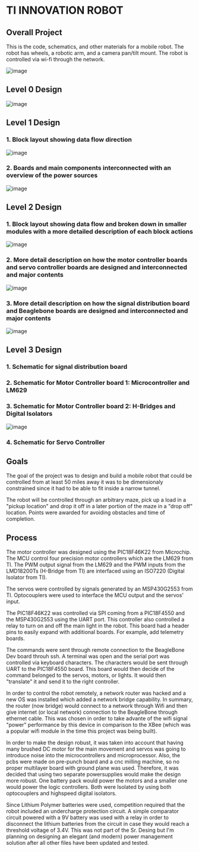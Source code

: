 # TI INNOVATION ROBOT

## Overall Project
This is the code, schematics, and other materials for a mobile robot. The robot has wheels, a robotic arm, and a camera pan/tilt mount. The robot is controlled via wi-fi through the network.

![image](https://user-images.githubusercontent.com/86902176/173216921-7c5da259-d563-4348-b6c3-b946c5602904.png)

## Level 0 Design
![image](https://user-images.githubusercontent.com/86902176/174416714-85278c90-681c-4610-a848-9d21f5e81b58.png)


## Level 1 Design
### 1. Block layout showing data flow direction
![image](https://user-images.githubusercontent.com/86902176/174416674-cc60901d-9219-4426-ac0f-3b5184c8a9f3.png)
### 2. Boards and main components interconnected with an overview of the power sources
![image](https://user-images.githubusercontent.com/86902176/174632935-cef2efe2-cfb8-4333-b616-4f848ba05241.png)


## Level 2 Design
### 1. Block layout showing data flow and broken down in smaller modules with a more detailed description of each block actions
![image](https://user-images.githubusercontent.com/86902176/174446758-db5e3fb6-9d6c-4597-a5c5-6b0e32ab003f.png)
### 2. More detail description on how the motor controller boards and servo controller boards are designed and interconnected and major contents
![image](https://user-images.githubusercontent.com/86902176/174633484-6e45d11e-2d77-4a2a-971e-131381582f39.png)
### 3. More detail description on how the signal distribution board and Beaglebone boards are designed and interconnected and major contents
![image](https://user-images.githubusercontent.com/86902176/174633784-b99495cb-5e77-45e7-bfd6-55dcb09a5f9e.png)

## Level 3 Design
### 1. Schematic for signal distribution board
### 2. Schematic for Motor Controller board 1: Microcontroller and LM629
### 3. Schematic for Motor Controller board 2: H-Bridges and Digital Isolators
![image](https://user-images.githubusercontent.com/86902176/174715582-542cd244-dcf4-4c64-b069-e2e6f9961d11.png)
### 4. Schematic for Servo Controller



## Goals
The goal of the project was to design and build a mobile robot that could be controlled from at least 50 miles away it was to be dimensionaly constrained since it had to be able to fit inside a narrow tunnel. 

The robot will be controlled through an arbitrary maze, pick up a load in a "pickup location" and drop it off in a later portion of the maze in a "drop off" location. Points were awarded for avoiding obstacles and time of completion.

## Process
The motor controller was designed using the PIC18F46K22 from Microchip. The MCU control four precision motor controllers which are the LM629 from TI.  The PWM output signal from the LM629 and the PWM inputs from the LMD18200Ts (H-Bridge from TI) are interfaced using an ISO7220 (Digital Isolator from TI). 

The servos were controlled by signals generated by an MSP430G2553 from TI. Optocouplers were used to interface the MCU output and the servos' input. 

The PIC18F46K22 was controlled via SPI coming from a PIC18F4550 and the MSP430G2553 using the UART port. This controller also controlled a relay to turn on and off the main light in the robot. This board had a header pins to easily expand with additional boards. For example, add telemetry boards. 

The commands were sent through remote connection to the BeagleBone Dev board throuh ssh. A terminal was open and the serial port was controlled via keyboard characters. The characters would be sent through UART to the PIC18F4550 board. This board would then decide of the command belonged to the servos, motors, or lights. It would then "translate" it and send it to the right controller. 

In order to control the robot remotely, a network router was hacked and a new OS was installed which added a network bridge capability. In summary, the router (now bridge) would connect to a network through Wifi and then give internet (or local network) connection to the BeagleBone through ethernet cable. 
This was chosen in order to take advante of the wifi signal "power" performance by this device in comparison to the XBee (which was a popular wifi module in the time this project was being built).

In order to make the design robust, it was taken into account that having many brushed DC motor for the main movement and servos was going to  introduce noise into the microcontrollers and microprocessor. Also, the pcbs were made on pre-punch board and a cnc milling machine, so no proper multilayer board with ground plane was used. Therefore, it was decided that using two separate powersupplies would make the design more robust. One battery pack would power the motors and a smaller one would power the logic controllers. Both were Isolated by using both optocouplers and highspeed digital isolators. 

Since Lithium Polymer batteries were used, competition required that the robot included an undercharge protection circuit. A simple comparator circuit powered with a 9V battery was used with a relay in order to disconnect the lithium batteries from the circuit in case they would reach a threshold voltage of 3.4V. This was not part of the Sr. Desing but I'm planning on designing an elegant (and modern) power management solution after all other files have been updated and tested. 

